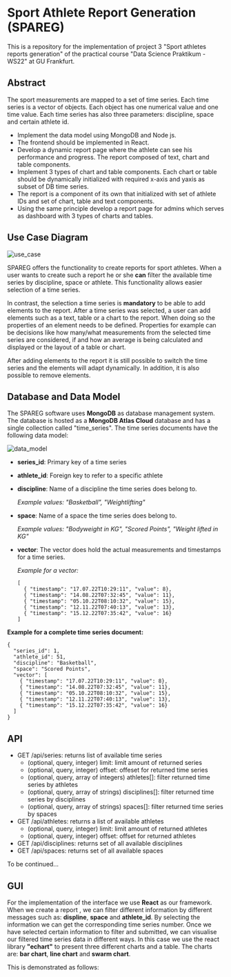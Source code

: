 # Sport Athlete Report Generation (SPAREG)

This is a repository for the implementation of project 3 "Sport athletes reports generation" of the practical course "Data Science Praktikum - WS22" at GU Frankfurt.

## Abstract

The sport measurements are mapped to a set of time series. Each time
series is a vector of objects. Each object has one numerical value and one
time value. Each time series has also three parameters: discipline, space
and certain athlete id.
* Implement the data model using MongoDB and Node js.
* The frontend should be implemented in React.
* Develop a dynamic report page where the athlete can see his performance and progress. The report composed of text, chart and table components.
* Implement 3 types of chart and table components. Each chart or table should be dynamically initialized with required x-axis and yaxis as subset of DB time series.
* The report is a component of its own that initialized with set of athlete IDs and set of chart, table and text components.
* Using the same principle develop a report page for admins which serves as dashboard with 3 types of charts and tables.

## Use Case Diagram

![use_case](https://user-images.githubusercontent.com/29735893/209785826-6e5e9bee-8122-472b-8731-b5afa6b9d611.png)

SPAREG offers the functionality to create reports for sport athletes. When a user wants to create such a report he or she **can** filter the available time series by discipline, space or athlete. This functionality allows easier selection of a time series.

In contrast, the selection a time series is **mandatory** to be able to add elements to the report. After a time series was selected, a user can add elements such as a text, table or a chart to the report. When doing so the properties of an element needs to be defined. Properties for example can be decisions like how many/what measurements from the selected time series are considered, if and how an average is being calculated and displayed or the layout of a table or chart.

After adding elements to the report it is still possible to switch the time series and the elements will adapt dynamically. In addition, it is also possible to remove elements.

## Database and Data Model

The SPAREG software uses **MongoDB** as database management system. The database is hosted as a **MongoDB Atlas Cloud** database and has a single collection called "time_series". The time series documents have the following data model:

![data_model](https://user-images.githubusercontent.com/29735893/209586203-30d42f0c-1b6a-4b80-a231-a830a2af4de0.png)

* **series_id**: Primary key of a time series
* **athlete_id**: Foreign key to refer to a specific athlete
* **discipline**: Name of a discipline the time series does belong to.  

    *Example values: "Basketball", "Weightlifting"*

* **space**: Name of a space the time series does belong to.  

    *Example values: "Bodyweight in KG", "Scored Points", "Weight lifted in KG"*

* **vector**: The vector does hold the actual measurements and timestamps for a time series.  

   *Example for a vector:*  
   ```
   [  
     { "timestamp": "17.07.22T10:29:11", "value": 8},  
     { "timestamp": "14.08.22T07:32:45", "value": 11},  
     { "timestamp": "05.10.22T08:10:32", "value": 15},  
     { "timestamp": "12.11.22T07:40:13", "value": 13},  
     { "timestamp": "15.12.22T07:35:42", "value": 16}  
   ]
   ```
  
**Example for a complete time series document:**

```
{
  "series_id": 1,
  "athlete_id": 51,
  "discipline": "Basketball",
  "space": "Scored Points",
  "vector": [  
    { "timestamp": "17.07.22T10:29:11", "value": 8},  
    { "timestamp": "14.08.22T07:32:45", "value": 11},  
    { "timestamp": "05.10.22T08:10:32", "value": 15},  
    { "timestamp": "12.11.22T07:40:13", "value": 13},  
    { "timestamp": "15.12.22T07:35:42", "value": 16}  
  ]
}
```

## API

* GET /api/series: returns list of available time series
    * (optional, query, integer) limit: limit amount of returned series
    * (optional, query, integer) offset: offeset for returned time series
    * (optional, query, array of integers) athletes[]: filter returned time series by athletes
    * (optional, query, array of strings) disciplines[]: filter returned time series by disciplines
    * (optional, query, array of strings) spaces[]: filter returned time series by spaces
* GET /api/athletes: returns a list of available athletes
    * (optional, query, integer) limit: limit amount of returned athletes
    * (optional, query, integer) offset: offset for returned athletes
* GET /api/disciplines: returns set of all available disciplines
* GET /api/spaces: returns set of all available spaces

To be continued...

## GUI

For the implementation of the interface we use **React** as our framework.
When we create a report , we can filter different information by different messages such as: **displine**, **space** and **athlete_id**. By selecting the information we can get the corresponding time series number.
Once we have selected certain information to filter and submitted, we can visualise our filtered time series data in different ways. In this case we use the react library **"echart"** to present three different charts and a table. The charts are: **bar chart**, **line chart** and **swarm chart**.

This is demonstrated as follows:


